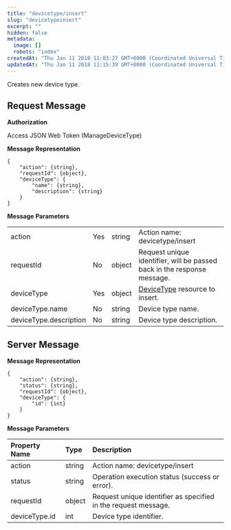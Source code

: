 ```yaml
---
title: "devicetype/insert"
slug: "devicetypeinsert"
excerpt: ""
hidden: false
metadata: 
  image: []
  robots: "index"
createdAt: "Thu Jan 11 2018 11:03:27 GMT+0000 (Coordinated Universal Time)"
updatedAt: "Thu Jan 11 2018 11:15:39 GMT+0000 (Coordinated Universal Time)"
---
```

Creates new device type.

## Request Message

**Authorization**

Access JSON Web Token (ManageDeviceType)

**Message Representation**

```text
{
    "action": {string},
    "requestId": {object},
    "deviceType": {
        "name": {string},
        "description": {string}
    }
}
```

**Message Parameters**

|                        |     |        |                                                                         |
| :--------------------- | :-- | :----- | :---------------------------------------------------------------------- |
| action                 | Yes | string | Action name: devicetype/insert                                          |
| requestId              | No  | object | Request unique identifier, will be passed back in the response message. |
| deviceType             | Yes | object | [DeviceType](doc:devicetype) resource to insert.                        |
| deviceType.name        | No  | string | Device type name.                                                       |
| deviceType.description | No  | string | Device type description.                                                |

## Server Message

**Message Representation**

```text
{
    "action": {string},
    "status": {string},
    "requestId": {object},
    "deviceType": {
        "id": {int}
    }
}
```

**Message Parameters**

| Property Name | Type   | Description                                                    |
| :------------ | :----- | :------------------------------------------------------------- |
| action        | string | Action name: devicetype/insert                                 |
| status        | string | Operation execution status (success or error).                 |
| requestId     | object | Request unique identifier as specified in the request message. |
| deviceType.id | int    | Device type identifier.                                        |
